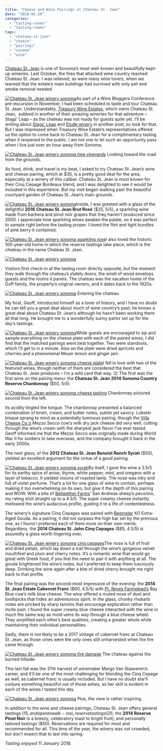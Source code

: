 ```yaml
---
title: "Cheese and Wine Pairings at Chateau St. Jean"
date: "2018-01-29"
categories:
  - "tasting-rooms"
  - "tasting-rooms"
tags:
  - "chateau-st-jean"
  - "cheese"
  - "pairings"
  - "sonoma"
  - "wine"
---
```


[Chateau St. Jean](https://www.chateaustjean.com/en/) is one of Sonoma’s most well-known and beautifully kept-up wineries. Last October, the fires that attacked wine country reached Chateau St. Jean. I was relieved, as were many wine lovers, when we learned that the estate’s main buildings had survived with only ash and smoke removal needed.

[![Chateau St. Jean winery sonoma](http://s3.amazonaws.com/thegourmez-wpmedia/2018/01/Chateau-St-John-036-333x500.jpg)](http://s3.amazonaws.com/thegourmez-wpmedia/2018/01/Chateau-St-John-036.jpg)As part of a Wine Bloggers Conference pre-excursion in November, I had been scheduled to taste and tour Chateau St. Jean. Understandably, [Treasury Wine Estates](https://www.tweglobal.com/), which owns Chateau St. Jean,  subbed in another of their amazing wineries for that adventure – Stags’ Leap – as the chateau was not ready for guests quite yet. I’ll be writing about [Stags’ Leap](http://www.stagsleap.com/) and [Etude winery](http://www.etudewines.com/) in another post, so look for that. But I was impressed when Treasury Wine Estate’s representatives offered us the option to come back to Chateau St. Jean for a complimentary tasting when it reopened to the public. I am not one to let such an opportunity pass when I live just over an hour away from Sonoma.




<div class="caption">

[![Chateau St. Jean winery sonoma tree vineyards](http://s3.amazonaws.com/thegourmez-wpmedia/2018/01/Chateau-St-John-028-500x333.jpg)](http://s3.amazonaws.com/thegourmez-wpmedia/2018/01/Chateau-St-John-028.jpg) Looking toward the road from the grounds.</div>


As food, drink, and travel is my beat, I asked to try Chateau St. Jean’s wine and cheese pairing, which at $35, is a pretty good deal for the area, especially at a winery of this caliber. Chateau St. Jean is most known for their Cinq Cepage Bordeaux blend, and I was delighted to see it would be included in this experience. But my visit began walking past the beautiful courtyard garden of Chateau St. Jean’s main grounds.

[![Chateau St. Jean winery sonoma](http://s3.amazonaws.com/thegourmez-wpmedia/2018/01/Chateau-St-John-025-500x333.jpg)](http://s3.amazonaws.com/thegourmez-wpmedia/2018/01/Chateau-St-John-025.jpg)Inside, I was greeted with a glass of the delightful **2016** **Chateau St. Jean Brut Rosé** ($25, 5/5), a sparkling wine made from barbera and pinot noir grapes that they haven’t produced since 2000. I appreciate how sparkling wines awaken the palate, so it was perfect to sample right before the tasting proper. I loved the flint and tight bundles of pink berry it contained.

[![Chateau St. Jean winery sonoma sparkling rose](http://s3.amazonaws.com/thegourmez-wpmedia/2018/01/Chateau-St-John-001-335x500.jpg)](http://s3.amazonaws.com/thegourmez-wpmedia/2018/01/Chateau-St-John-001.jpg)I also loved the historic 100-year-old home in which the reserve tastings take place, which is the _chateau_ in the name Chateau St. Jean.

[![Chateau St. Jean winery sonoma](http://s3.amazonaws.com/thegourmez-wpmedia/2018/01/Chateau-St-John-031-500x333.jpg)](http://s3.amazonaws.com/thegourmez-wpmedia/2018/01/Chateau-St-John-031.jpg)

Visitors first check-in at the tasting room directly opposite, but the moment they walk through the chateau’s stately doors, the smell of wood envelops guests and the rooms it panels. The chateau was the vacation home of the Goff family, the property’s original owners, and it dates back to the 1920s.




<div class="caption">

[![Chateau St. Jean winery sonoma](http://s3.amazonaws.com/thegourmez-wpmedia/2018/01/Chateau-St-John-021-333x500.jpg)](http://s3.amazonaws.com/thegourmez-wpmedia/2018/01/Chateau-St-John-021.jpg) Entering the chateau.</div>


My host, Geoff, introduced himself as a lover of history, and I have no doubt he can tell you a great deal about much of wine country’s past; he knows a great deal about Chateau St. Jean’s although he hasn’t been working there all that long. He brought me to a wonderfully sunny parlor set up for the day’s tastings.

[![Chateau St. Jean winery sonoma](http://s3.amazonaws.com/thegourmez-wpmedia/2018/01/Chateau-St-John-003-379x500.jpg)](http://s3.amazonaws.com/thegourmez-wpmedia/2018/01/Chateau-St-John-003.jpg)While guests are encouraged to sip and sample everything on the cheese plate with each of the paired wines, I did find that the matched pairings went best together. Two were standouts, which I’ll get to in a minute. Also on the plate were dried apricots and cherries and a phenomenal Meyer lemon and ginger jam.

[![Chateau St. Jean winery sonoma cheese plate](http://s3.amazonaws.com/thegourmez-wpmedia/2018/01/Chateau-St-John-007-500x333.jpg)](http://s3.amazonaws.com/thegourmez-wpmedia/2018/01/Chateau-St-John-007.jpg)I fell in love with two of the featured wines, though neither of them are considered the best that Chateau St. Jean produces – I’m a wild card that way. 😉 The first was the first wine on the pairing menu: the **Chateau St. Jean 2014 Sonoma Country Reserve Chardonnay** ($50, 5/5).




<div class="caption">

[![Chateau St. Jean winery sonoma cheese tasting](http://s3.amazonaws.com/thegourmez-wpmedia/2018/01/Chateau-St-John-005-500x333.jpg)](http://s3.amazonaws.com/thegourmez-wpmedia/2018/01/Chateau-St-John-005.jpg) Chardonnay pictured second from the left.</div>


Its acidity tingled the tongue. The chardonnay presented a balanced combination of broth, cream, and butter notes, subtle yet savory. Lobster bisque sprang to mind as a potentially luminous pairing, though the [Villa Cheese Co.’s](http://www.vellacheese.com/) Mezzo Secco cow’s milk dry jack cheese did very well, cutting through the wine’s cream with the sharpest jack flavor I’ve ever tasted. Geoff informed me that the Mezzo Secco was originally made during World War II for soldiers to take overseas, and the company brought it back in the early 2000s.

The next glass, of the **2012 Chateau St. Jean Benoist Ranch Syrah** ($50), yielded an excellent argument for the virtue of a good pairing.

[![Chateau St. Jean winery sonoma syrah](http://s3.amazonaws.com/thegourmez-wpmedia/2018/01/Chateau-St-John-009-333x500.jpg)](http://s3.amazonaws.com/thegourmez-wpmedia/2018/01/Chateau-St-John-009.jpg)By itself, I gave the wine a 3.5/5 for its earthy spice of anise, thyme, white pepper, mint, and oregano with a layer of tobacco. It yielded visions of roasted lamb. The nose was inky and full of violet perfume. That’s a lot for one glass of wine to contain, perhaps making it too overwhelming on its own, but give it the depth of this pairing and WOW. With a bite of [Bellwether Farms](http://www.bellwetherfarms.com/)’ San Andreas sheep’s pecorino, my rating shot straight up to a 4.5/5. The super creamy cheese instantly mellowed the wine’s audacious profile, guiding it to a life of contentedness.

The winery’s signature Cinq Cepages was paired with [Beemster](https://beemstercheese.us/) XO Extra-Aged Gouda. As a pairing, it did not surpass the high bar set by the previous one, as I found I preferred each of them more on their own merits. Regardless, the **2014 Chateau St. John Cinq Cepages** ($85, 4.5/5) is assuredly a glass worth lingering over.

[![Chateau St. Jean winery sonoma cinq cepages](http://s3.amazonaws.com/thegourmez-wpmedia/2018/01/Chateau-St-John-010-333x500.jpg)](http://s3.amazonaws.com/thegourmez-wpmedia/2018/01/Chateau-St-John-010.jpg)The nose is full of fruit and dried petals, which lay down a trail through the wine’s gorgeous velvet mouthfeel and plum and cherry notes. It’s a romantic wine that would go great with Greek food, if you feel the need to pair it with anything at all. The gouda brightened the wine’s notes, but I preferred to keep them lusciously deep. Drinking the wine again after a bite of dried cherry brought me right back to that profile.

The final pairing was the second-most impressive of the evening: the **2014 St. Jean Estate Cabernet Franc** ($60, 4.5/5) with [Pt. Reyes Farmstead’s](https://www.pointreyescheese.com/cheese/bay-blue) Bay Blue cow’s milk blue cheese. The wine offered a muted nose of dust and toothpicks that hides an adventurous spirit. In the glass, chunky rhubarb notes are pricked by sharp tannins that encourage exploration rather than incite pain. I found the super creamy blue cheese interacted with the wine in much the same way as mold veins its way through a blue cheese wheel. They amplified each other’s best qualities, creating a greater whole while maintaining their individual personalities.

Sadly, there is not likely to be a 2017 vintage of cabernet franc at Chateau St. Jean, as those vines were the only ones still unharvested when the fire came through.




<div class="caption">

[![Chateau St. Jean winery sonoma fire damage](http://s3.amazonaws.com/thegourmez-wpmedia/2018/01/Chateau-St-John-030-1024x358.jpg)](http://s3.amazonaws.com/thegourmez-wpmedia/2018/01/Chateau-St-John-030.jpg) The chateau against the burned hillside.</div>


This last fall was the 37th harvest of winemaker Margo Van Staaveren’s career, and it’ll be one of the most challenging for blending the Cinq Cepage as well, as cabernet franc is usually included. But I have no doubt she’ll conjure something beautiful out of those ashes, as her skill is evident in each of the wines I tasted this day.




<div class="caption">

[![Chateau St. Jean winery sonoma](http://s3.amazonaws.com/thegourmez-wpmedia/2018/01/Chateau-St-John-037-500x333.jpg)](http://s3.amazonaws.com/thegourmez-wpmedia/2018/01/Chateau-St-John-037.jpg) Plus, the view is rather inspiring.</div>


In addition to the wine and cheese pairings, Chateau St. Jean offers general tastings ($15, and open to walk-ins), reserve tastings ($25; the **2014 Reserve Pinot Noir** is a breezy, celebratory toast to bright fruit), and personally tailored tastings ($50). Reservations are required for most and recommended for all. This time of the year, the winery was not crowded, but don’t expect that to last into spring.

_Tasting enjoyed 11 January 2018._
